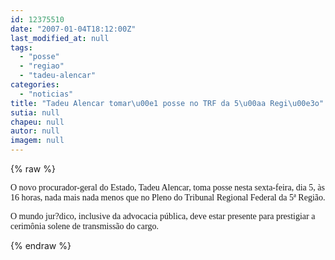 ```yaml
---
id: 12375510
date: "2007-01-04T18:12:00Z"
last_modified_at: null
tags:
  - "posse"
  - "regiao"
  - "tadeu-alencar"
categories:
  - "noticias"
title: "Tadeu Alencar tomar\u00e1 posse no TRF da 5\u00aa Regi\u00e3o"
sutia: null
chapeu: null
autor: null
imagem: null
---
```

{% raw %}
<p><P><FONT face=Verdana>O novo procurador-geral do Estado, Tadeu Alencar, toma posse nesta sexta-feira, dia 5, às 16 horas, nada mais nada menos que no Pleno do Tribunal Regional Federal da 5ª Região. </FONT></P></p>
<p><P><FONT face=Verdana>O mundo jur?dico, inclusive da advocacia pública, deve estar presente para prestigiar a cerimônia solene de transmissão do cargo.<BR></P></FONT> </p>
{% endraw %}